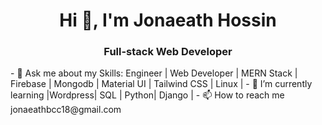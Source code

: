 <h1 align="center">Hi 👋, I'm Jonaeath Hossin</h1>
<h3 align="center">Full-stack Web Developer</h3>
- 🌱 Ask me about my Skills: Engineer | Web Developer | MERN Stack | Firebase | Mongodb | Material UI | Tailwind CSS | Linux |
- 💬 I’m currently learning |Wordpress| SQL | Python| Django |
- 📫 How to reach me jonaeathbcc18@gmail.com
